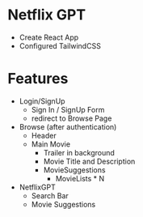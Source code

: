 # Netflix GPT

- Create React App
- Configured TailwindCSS

# Features

- Login/SignUp
  - Sign In / SignUp Form
  - redirect to Browse Page
- Browse (after authentication)
  - Header
  - Main Movie
    - Trailer in background
    - Movie Title and Description
    - MovieSuggestions
      - MovieLists \* N
- NetflixGPT
  - Search Bar
  - Movie Suggestions
